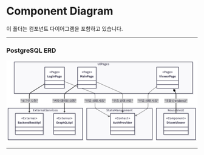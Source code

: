 # Component Diagram

이 폴더는 컴포넌트 다이어그램을 포함하고 있습니다.

---

### PostgreSQL ERD
![Component Diagram](./컴포넌트%20다이어그램.png)

---
